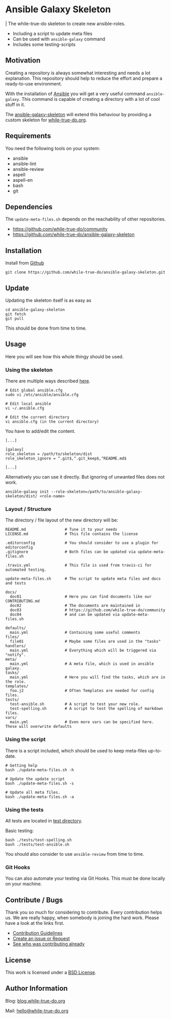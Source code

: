 # Ansible Galaxy Skeleton
| The while-true-do skeleton to create new ansible-roles. 

-  Including a script to update meta files
-  Can be used with `ansible-galaxy` command
-  Includes some testing-scripts

## Motivation

Creating a repository is always somewhat interesting and needs a lot explanation. This repository should help to reduce the effort and prepare a ready-to-use environment.

With the installation of [Ansible](https://www.ansible.com/) you will get a very useful command `ansible-galaxy`. This command is capable of creating a directory with a lot of cool stuff in it. 

The [ansible-galaxy-skeleton](https://github.com/while-true-do/ansible-galaxy-skeleton/) will extend this behaviour by providing a custom skeleton for [while-true-do.org](https://while-true-do.org).

## Requirements

You need the following tools on your system:

- ansible
- ansible-lint
- ansible-review
- aspell
- aspell-en
- bash
- git

## Dependencies

The `update-meta-files.sh` depends on the reachability of other repositories.

-   <https://github.com/while-true-do/community>
-   <https://github.com/while-true-do/ansible-galaxy-skeleton>

## Installation

Install from [Github](https://github.com/while-true-do/ansible-galaxy-skeleton/)

```
git clone https://github.com/while-true-do/ansible-galaxy-skeleton.git

```

## Update

Updating the skeleton itself is as easy as

```
cd ansible-galaxy-skeleton
git fetch
git pull
```

This should be done from time to time.

## Usage

Here you will see how this whole thingy should be used.

### Using the skeleton

There are multiple ways described [here](http://docs.ansible.com/ansible/latest/galaxy.html#using-a-custom-role-skeleton).

```
# Edit global ansible.cfg
sudo vi /etc/ansible/ansible.cfg

# Edit local ansible
vi ~/.ansible.cfg

# Edit the current directory
vi ansible.cfg (in the current directory)
```

You have to add/edit the content.

```
[...]

[galaxy]
role_skeleton = /path/to/skeleton/dist
role_skeleton_ignore = ^.git$,^.git_keep$,^README.md$

[...]
```

Alternatively you can use it directly. But ignoring of unwanted files does not work.

```
ansible-galaxy init --role-skeleton=/path/to/ansible-galaxy-skeleton/dist/ <role-name>
```

### Layout / Structure

The directory / file layout of the new directory will be:

```
README.md                 # Tune it to your needs
LICENSE.md                # This file contains the license

.editorconfig             # You should consider to use a plugin for editorconfig
.gitignore                # Both files can be updated via update-meta-files.sh

.travis.yml               # This file is used from travis-ci for automated testing.

update-meta-files.sh      # The script to update meta files and docs and tests

docs/
  doc01                   # Here you can find documents like our CONTRIBUTING.md
  doc02                   # The documents are maintained in
  doc03                   # https://github.com/while-true-do/community
  doc04                   # and can be updated via update-meta-files.sh

defaults/
  main.yml                # Containing some useful comments
files/
  file01                  # Maybe some files are used in the "tasks"
handlers/
  main.yml                # Everything which will be triggered via "notify".
meta/
  main.yml                # A meta file, which is used in ansible galaxy.
tasks/
  main.yml                # Here you will find the tasks, which are in the role.
templates/
  foo.j2                  # Often Templates are needed for config files.
tests/
  test-ansible.sh         # A script to test your new role.
  test-spelling.sh        # A script to test the spelling of markdown files.
vars/
  main.yml                # Even more vars can be specified here. These will overwrite defaults
```

### Using the script

There is a script included, which should be used to keep meta-files up-to-date.

```
# Getting help
bash ./update-meta-files.sh -h

# Update the update script
bash ./update-meta-files.sh -s

# Update all meta files.
bash ./update-meta-files.sh -a
```

### Using the tests

All tests are located in [test directory](./tests/).

Basic testing:

```
bash ./tests/test-spelling.sh
bash ./tests/test-ansible.sh
```

You should also consider to use `ansible-review` from time to time.

### Git Hooks

You can also automate your testing via Git Hooks. This must be done locally on your machine.

## Contribute / Bugs

Thank you so much for considering to contribute. Every contribution helps us.
We are really happy, when somebody is joining the hard work. Please have a look 
at the links first.

-   [Contribution Guidelines](./docs/CONTRIBUTING.md)
-   [Create an issue or Request](https://github.com/while-true-do/ansible-galaxy-skeleton/issues)
-   [See who was contributing already](https://github.com/while-true-do/ansible-galaxy-skeleton/graphs/contributors)

## License

This work is licensed under a [BSD License](https://opensource.org/licenses/BSD-3-Clause).

## Author Information

Blog: [blog.while-true-do.org](https://blog.while-true-do.org)

Mail: [hello@while-true-do.org](mailto:hello@while-true-do.org)
